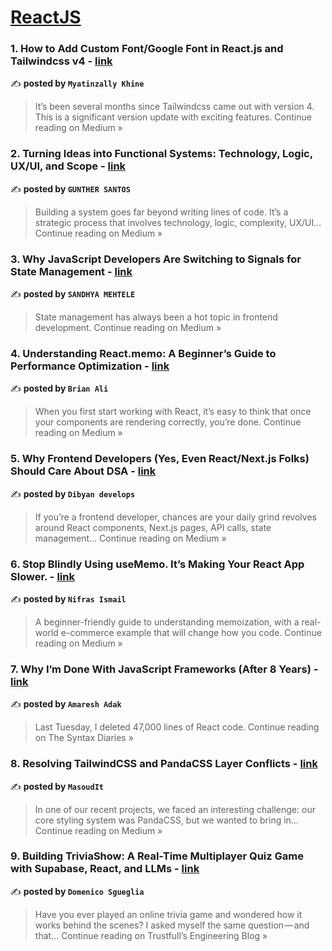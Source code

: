 
<h1><a href=https://medium.com/tag/reactjs/recommended target="_blank" rel="noopener noreferrer">ReactJS</a></h1>
<h3>1. How to Add Custom Font/Google Font in React.js and Tailwindcss v4 - <a href="https://medium.com/@myatinzallykhine008/how-to-add-custom-font-google-font-in-react-js-and-tailwindcss-v4-d6963e02ff1b?source=rss------reactjs-5" target="_blank" rel="noopener noreferrer">link</a></h3>

✍️ **posted by `Myatinzally Khine`**

<blockquote>It’s been several months since Tailwindcss came out with version 4. This is a significant version update with exciting features.
Continue reading on Medium »</blockquote>

<h3>2. Turning Ideas into Functional Systems: Technology, Logic, UX/UI, and Scope - <a href="https://medium.com/@gunthersantos/turning-ideas-into-functional-systems-technology-logic-ux-ui-and-scope-0e8241d51515?source=rss------reactjs-5" target="_blank" rel="noopener noreferrer">link</a></h3>

✍️ **posted by `GUNTHER SANTOS`**

<blockquote>Building a system goes far beyond writing lines of code. It’s a strategic process that involves technology, logic, complexity, UX/UI…
Continue reading on Medium »</blockquote>

<h3>3. Why JavaScript Developers Are Switching to Signals for State Management - <a href="https://medium.com/@tech.eve27/why-javascript-developers-are-switching-to-signals-for-state-management-d517f6efa81c?source=rss------reactjs-5" target="_blank" rel="noopener noreferrer">link</a></h3>

✍️ **posted by `SANDHYA MEHTELE`**

<blockquote>State management has always been a hot topic in frontend development.
Continue reading on Medium »</blockquote>

<h3>4. Understanding React.memo: A Beginner’s Guide to Performance Optimization - <a href="https://medium.com/@gamerfunky78/understanding-react-memo-a-beginners-guide-to-performance-optimization-359bb9e8249c?source=rss------reactjs-5" target="_blank" rel="noopener noreferrer">link</a></h3>

✍️ **posted by `Brian Ali`**

<blockquote>When you first start working with React, it’s easy to think that once your components are rendering correctly, you’re done.
Continue reading on Medium »</blockquote>

<h3>5. Why Frontend Developers (Yes, Even React/Next.js Folks) Should Care About DSA - <a href="https://dibyandevelops.medium.com/why-frontend-developers-yes-even-react-next-js-folks-should-care-about-dsa-3f75c4ace8e1?source=rss------reactjs-5" target="_blank" rel="noopener noreferrer">link</a></h3>

✍️ **posted by `Dibyan develops`**

<blockquote>If you’re a frontend developer, chances are your daily grind revolves around React components, Next.js pages, API calls, state management…
Continue reading on Medium »</blockquote>

<h3>6. Stop Blindly Using useMemo. It’s Making Your React App Slower. - <a href="https://medium.com/@nifras/stop-blindly-using-usememo-its-making-your-react-app-slower-fe978b1d5084?source=rss------reactjs-5" target="_blank" rel="noopener noreferrer">link</a></h3>

✍️ **posted by `Nifras Ismail`**

<blockquote>A beginner-friendly guide to understanding memoization, with a real-world e-commerce example that will change how you code.
Continue reading on Medium »</blockquote>

<h3>7. Why I’m Done With JavaScript Frameworks (After 8 Years) - <a href="https://medium.com/the-syntax-diaries/why-im-done-with-javascript-frameworks-after-8-years-f65d26256df6?source=rss------reactjs-5" target="_blank" rel="noopener noreferrer">link</a></h3>

✍️ **posted by `Amaresh Adak`**

<blockquote>Last Tuesday, I deleted 47,000 lines of React code.
Continue reading on The Syntax Diaries »</blockquote>

<h3>8. Resolving TailwindCSS and PandaCSS Layer Conflicts - <a href="https://medium.com/@masoudit/resolving-tailwindcss-and-pandacss-layer-conflicts-20c5053231d2?source=rss------reactjs-5" target="_blank" rel="noopener noreferrer">link</a></h3>

✍️ **posted by `MasoudIt`**

<blockquote>In one of our recent projects, we faced an interesting challenge: our core styling system was PandaCSS, but we wanted to bring in…
Continue reading on Medium »</blockquote>

<h3>9. Building TriviaShow: A Real-Time Multiplayer Quiz Game with Supabase, React, and LLMs - <a href="https://engineering.trustfull.com/building-triviashow-a-real-time-multiplayer-quiz-game-with-supabase-react-and-llms-c261bcdf9377?source=rss------reactjs-5" target="_blank" rel="noopener noreferrer">link</a></h3>

✍️ **posted by `Domenico Sgueglia`**

<blockquote>Have you ever played an online trivia game and wondered how it works behind the scenes? I asked myself the same question — and that…
Continue reading on Trustfull’s Engineering Blog »</blockquote>

